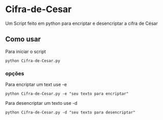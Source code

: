 # Cifra-de-Cesar
Um Script feito em python para encriptar e desencriptar a cifra de César
## Como usar
Para iniciar o script
```
python Cifra-de-Cesar.py
```
### opções
Para encriptar um text use -e
```
python Cifra-de-Cesar.py -e "seu texto para encriptar"
```
Para desencriptar um texto use -d
```
python Cifra-de-Cesar.py -d "seu texto para desencriptar"
